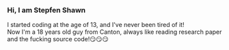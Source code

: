 ### Hi, I am Stepfen Shawn
I started coding at the age of 13, and I've never been tired of it!  
Now I'm a 18 years old guy from Canton, always like reading research paper and the fucking source code!😏😏😏

